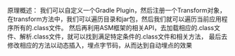 原理概述：
我们可以自定义一个Gradle Plugin，然后注册一个Transform对象，
在transform方法中，我们可以遍历目录和jar包，然后我们就可以遍历当前应用程序所有的.class文件。
然后再利用ASM框架的相关API，去加载相应的.class文件、解析.class文件，就可以找到满足特定条件的.class文件和相关方法，
最后去修改相应的方法以动态插入，埋点字节码，从而达到自动埋点的效果